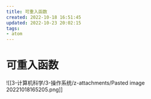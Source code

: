 ```yaml
---
title: 可重入函数
created: 2022-10-18 16:51:45
updated: 2022-10-23 20:02:15
tags: 
- atom
---
```


# 可重入函数

![[3-计算机科学/3-操作系统/z-attachments/Pasted image 20221018165205.png]]
